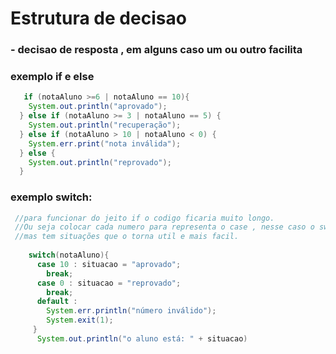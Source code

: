  # Estrutura de decisao
 ### - decisao de resposta , em alguns caso um ou outro facilita 
 ### exemplo if e else
 ~~~java
    if (notaAluno >=6 | notaAluno == 10){
     System.out.println("aprovado");
   } else if (notaAluno >= 3 | notaAluno == 5) {
     System.out.println("recuperação");
   } else if (notaAluno > 10 | notaAluno < 0) {
     System.err.print("nota inválida");
   } else {
     System.out.println("reprovado");
   }
~~~
### exemplo switch:
~~~java
 //para funcionar do jeito if o codigo ficaria muito longo. 
 //Ou seja colocar cada numero para representa o case , nesse caso o switch não seria uma boa opção!
 //mas tem situações que o torna util e mais facil.
    
    switch(notaAluno){  
      case 10 : situacao = "aprovado";
        break;
      case 0 : situacao = "reprovado";
        break;
      default :
        System.err.println("número inválido");
        System.exit(1);
     }
      System.out.println("o aluno está: " + situacao)
~~~ 
